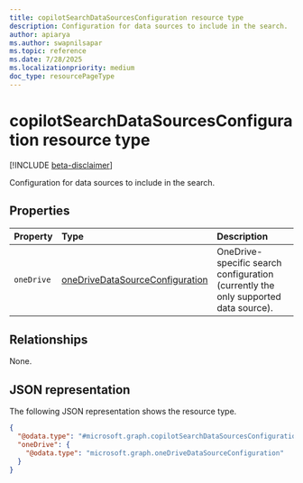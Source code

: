 ```yaml
---
title: copilotSearchDataSourcesConfiguration resource type
description: Configuration for data sources to include in the search.
author: apiarya
ms.author: swapnilsapar
ms.topic: reference
ms.date: 7/28/2025
ms.localizationpriority: medium
doc_type: resourcePageType
---
```


# copilotSearchDataSourcesConfiguration resource type

[!INCLUDE [beta-disclaimer](../../includes/beta-disclaimer.md)]

Configuration for data sources to include in the search.

## Properties

| Property     | Type                                                                                | Description                                                           |
|:-------------|:------------------------------------------------------------------------------------|:----------------------------------------------------------------------|
| `oneDrive`   | [oneDriveDataSourceConfiguration](one-drive-data-source-configuration.md)          | OneDrive-specific search configuration (currently the only supported data source). |

## Relationships

None.

## JSON representation

The following JSON representation shows the resource type.

```json
{
  "@odata.type": "#microsoft.graph.copilotSearchDataSourcesConfiguration",
  "oneDrive": {
    "@odata.type": "microsoft.graph.oneDriveDataSourceConfiguration"
  }
}
```
